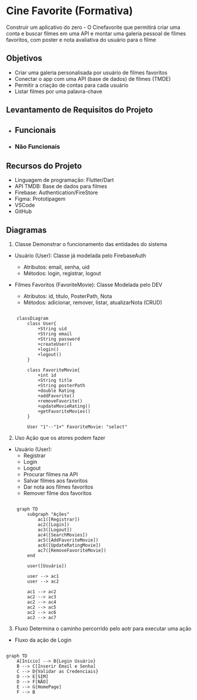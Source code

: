 # Cine Favorite (Formativa)

Construir um aplicativo do zero - O Cinefavorite que permitirá criar uma conta e buscar filmes em uma API e montar uma galeria pessoal de filmes favoritos, com poster e nota avaliativa do usuário para o filme

## Objetivos
- Criar uma galeria personalisada por usuário de filmes favoritos
- Conectar o app com uma API (base de dados) de filmes (TMDE)
- Permitir a criação de contas para cada usuário
- Listar filmes por uma palavra-chave

## Levantamento de Requisitos do Projeto
- ## Funcionais

- ### Não Funcionais

## Recursos do Projeto
- Linguagem de programação: Flutter/Dart
- API TMDB: Base de dados para filmes
- Firebase: Authentication/FireStore
- Figma: Prototipagem
- VSCode
- GitHub

## Diagramas
1. Classe
Demonstrar o funcionamento das entidades do sistema

- Usuário (User): Classe já modelada pelo FirebaseAuth
    - Atributos: email, senha, uid
    - Métodos: login, registrar, logout

- Filmes Favoritos (FavoriteMovie): Classe Modelada pelo DEV
    - Atributos: id, titulo, PosterPath, Nota
    - Métodos: adicionar, remover, listar, atualizarNota (CRUD)

```mermaid

    classDiagram
        class User{
            +String uid
            +String email
            +String password
            +createUser()
            +login()
            +logout()
        }

        class FavoriteMovie{
            +int id
            +String title
            +String posterPath
            +double Rating 
            +addFavorite()
            +removeFavorite()
            +updateMovieRating()
            +getFavoriteMovies()
        }

        User "1"--"1+" FavoriteMovie: "select"

```

2. Uso
Ação que os atores podem fazer
- Usuário (User):
    - Registrar
    - Login
    - Logout
    - Procurar filmes na API
    - Salvar filmes aos favoritos
    - Dar nota aos filmes favoritos
    - Remover filme dos favoritos

```mermaid

    graph TD
        subgraph "Ações"
            ac1([Registrar])
            ac2([Login])
            ac3([Logout])
            ac4([SearchMovies])
            ac5([AddFavoriteMovie])
            ac6([UpdateRatingMovie])
            ac7([RemoveFavoriteMovie])
        end

        user([Usuário])

        user --> ac1
        user --> ac2

        ac1 --> ac2
        ac2 --> ac3
        ac2 --> ac4
        ac2 --> ac5
        ac2 --> ac6
        ac2 --> ac7

```

3. Fluxo
Determina o caminho percorrido pelo aotr para executar uma ação

- Fluxo da ação de Login

```marmaid

graph TD
    A[Início] --> B{Login Usuário}
    B --> C[Inserir Email e Senha]
    C --> D{Validar as Credenciais}
    D --> E[SIM]
    D --> F[NÃO]
    E --> G[HomePage]
    F --> B

```

